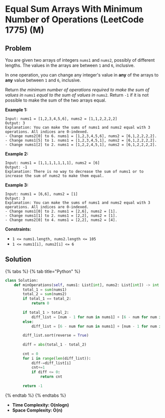 # Equal Sum Arrays With Minimum Number of Operations (LeetCode 1775) (M)

## Problem

You are given two arrays of integers `nums1` and `nums2`, possibly of different lengths. The values in the arrays are between `1` and `6`, inclusive.

In one operation, you can change any integer's value in **any** of the arrays to **any** value between `1` and `6`, inclusive.

Return _the minimum number of operations required to make the sum of values in_ `nums1` _equal to the sum of values in_ `nums2`_._ Return `-1`​​​​​ if it is not possible to make the sum of the two arrays equal.

**Example 1:**

```
Input: nums1 = [1,2,3,4,5,6], nums2 = [1,1,2,2,2,2]
Output: 3
Explanation: You can make the sums of nums1 and nums2 equal with 3 operations. All indices are 0-indexed.
- Change nums2[0] to 6. nums1 = [1,2,3,4,5,6], nums2 = [6,1,2,2,2,2].
- Change nums1[5] to 1. nums1 = [1,2,3,4,5,1], nums2 = [6,1,2,2,2,2].
- Change nums1[2] to 2. nums1 = [1,2,2,4,5,1], nums2 = [6,1,2,2,2,2].
```

**Example 2:**

```
Input: nums1 = [1,1,1,1,1,1,1], nums2 = [6]
Output: -1
Explanation: There is no way to decrease the sum of nums1 or to increase the sum of nums2 to make them equal.
```

**Example 3:**

```
Input: nums1 = [6,6], nums2 = [1]
Output: 3
Explanation: You can make the sums of nums1 and nums2 equal with 3 operations. All indices are 0-indexed. 
- Change nums1[0] to 2. nums1 = [2,6], nums2 = [1].
- Change nums1[1] to 2. nums1 = [2,2], nums2 = [1].
- Change nums2[0] to 4. nums1 = [2,2], nums2 = [4].
```

**Constraints:**

* `1 <= nums1.length, nums2.length <= 105`
* `1 <= nums1[i], nums2[i] <= 6`

## Solution

{% tabs %}
{% tab title="Python" %}
```python
class Solution:
    def minOperations(self, nums1: List[int], nums2: List[int]) -> int:
        total_1 = sum(nums1)
        total_2 = sum(nums2)
        if total_1 == total_2:
            return 0
    
        if total_1 > total_2:
            diff_list = [num - 1 for num in nums1] + [6 - num for num in nums2]
        else:
            diff_list = [6 - num for num in nums1] + [num - 1 for num in nums2]
        
        diff_list.sort(reverse = True)
        
        diff = abs(total_1 - total_2)
        
        cnt = 0
        for i in range(len(diff_list)):
            diff-=diff_list[i]
            cnt+=1
            if diff <= 0:
                return cnt
            
        return -1
```
{% endtab %}
{% endtabs %}

* **Time Complexity: O(nlogn)**
* **Space Complexity: O(n)**
